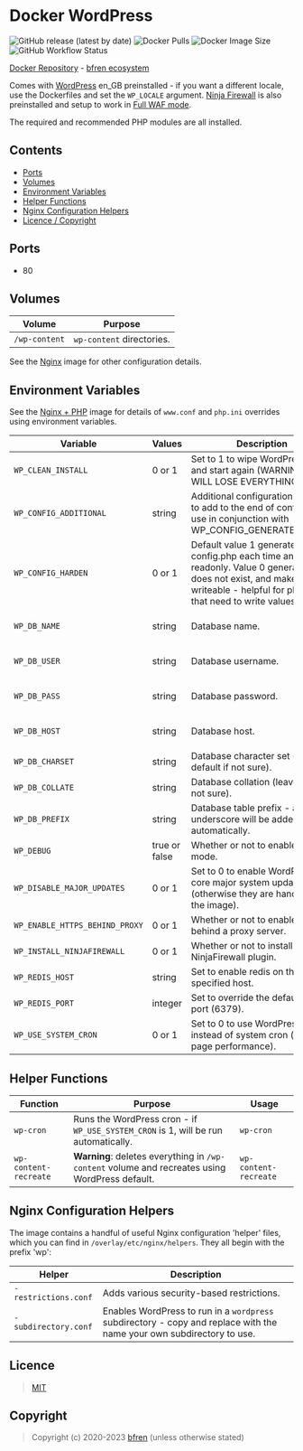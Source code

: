 # Docker WordPress

![GitHub release (latest by date)](https://img.shields.io/github/v/release/bfren/docker-wordpress) ![Docker Pulls](https://img.shields.io/endpoint?url=https%3A%2F%2Fbfren.dev%2Fdocker%2Fpulls%2Fwordpress) ![Docker Image Size](https://img.shields.io/endpoint?url=https%3A%2F%2Fbfren.dev%2Fdocker%2Fsize%2Fwordpress) ![GitHub Workflow Status](https://img.shields.io/github/actions/workflow/status/bfren/docker-wordpress/dev.yml?branch=main)

[Docker Repository](https://hub.docker.com/r/bfren/wordpress) - [bfren ecosystem](https://github.com/bfren/docker)

Comes with [WordPress](https://en-gb.wordpress.org) en_GB preinstalled - if you want a different locale, use the Dockerfiles and set the `WP_LOCALE` argument.  [Ninja Firewall](https://wordpress.org/plugins/ninjafirewall/) is also preinstalled and setup to work in [Full WAF mode](https://blog.nintechnet.com/full_waf-vs-wordpress_waf/).

The required and recommended PHP modules are all installed.

## Contents

* [Ports](#ports)
* [Volumes](#volumes)
* [Environment Variables](#environment-variables)
* [Helper Functions](#helper-functions)
* [Nginx Configuration Helpers](#nginx-configuration-helpers)
* [Licence / Copyright](#licence)

## Ports

* 80

## Volumes

| Volume         | Purpose                   |
| -------------- | ------------------------- |
| `/wp-content`  | `wp-content` directories. |

See the [Nginx](https://github.com/bfren/docker-nginx) image for other configuration details.

## Environment Variables

See the [Nginx + PHP](https://github.com/bfren/docker-nginx-php) image for details of `www.conf` and `php.ini` overrides using environment variables.

| Variable                       | Values           | Description                                                                                                                                                                                   | Default                                               |
| ------------------------------ | ---------------- | --------------------------------------------------------------------------------------------------------------------------------------------------------------------------------------------- | ----------------------------------------------------- |
| `WP_CLEAN_INSTALL`             | 0 or 1           | Set to 1 to wipe WordPress files and start again (WARNING: YOU WILL LOSE EVERYTHING!).                                                                                                        | 0                                                     |
| `WP_CONFIG_ADDITIONAL`         | string           | Additional configuration settings to add to the end of config.php - use in conjunction with WP_CONFIG_GENERATE=harden.                                                                        | *None*                                                |
| `WP_CONFIG_HARDEN`             | 0 or 1           | Default value 1 generates wp-config.php each time and makes readonly. Value 0 generates if it does not exist, and makes it writeable - helpful for plugins that need to write values to it.   | 'harden'                                              |
| `WP_DB_NAME`                   | string           | Database name.                                                                                                                                                                                | *None* - required if `WP_CONFIG_GENERATE` is 'harden' |
| `WP_DB_USER`                   | string           | Database username.                                                                                                                                                                            | *None* - required if `WP_CONFIG_GENERATE` is 'harden' |
| `WP_DB_PASS`                   | string           | Database password.                                                                                                                                                                            | *None* - required if `WP_CONFIG_GENERATE` is 'harden' |
| `WP_DB_HOST`                   | string           | Database host.                                                                                                                                                                                | *None* - required if `WP_CONFIG_GENERATE` is 'harden' |
| `WP_DB_CHARSET`                | string           | Database character set (leave as default if not sure).                                                                                                                                        | utf8mb4                                               |
| `WP_DB_COLLATE`                | string           | Database collation (leave blank if not sure).                                                                                                                                                 | *None*                                                |
| `WP_DB_PREFIX`                 | string           | Database table prefix - an underscore will be added automatically.                                                                                                                            | wp                                                    |
| `WP_DEBUG`                     | true or false    | Whether or not to enable debug mode.                                                                                                                                                          | false                                                 |
| `WP_DISABLE_MAJOR_UPDATES`     | 0 or 1           | Set to 0 to enable WordPress core major system updates (otherwise they are handled by the image).                                                                                             | 1                                                     |
| `WP_ENABLE_HTTPS_BEHIND_PROXY` | 0 or 1           | Whether or not to enable HTTPS behind a proxy server.                                                                                                                                         | 1                                                     |
| `WP_INSTALL_NINJAFIREWALL`     | 0 or 1           | Whether or not to install the NinjaFirewall plugin.                                                                                                                                           | 1                                                     |
| `WP_REDIS_HOST`                | string           | Set to enable redis on the specified host.                                                                                                                                                    | *None*                                                |
| `WP_REDIS_PORT`                | integer          | Set to override the default redis port (6379).                                                                                                                                                | *None*                                                |
| `WP_USE_SYSTEM_CRON`           | 0 or 1           | Set to 0 to use WordPress cron instead of system cron (reduces page performance).                                                                                                             | 1                                                     |

## Helper Functions

| Function              | Purpose                                                                                        | Usage                 |
| --------------------- | ---------------------------------------------------------------------------------------------- | --------------------- |
| `wp-cron`             | Runs the WordPress cron - if `WP_USE_SYSTEM_CRON` is 1, will be run automatically.             | `wp-cron`             |
| `wp-content-recreate` | **Warning**: deletes everything in `/wp-content` volume and recreates using WordPress default. | `wp-content-recreate` |

## Nginx Configuration Helpers

The image contains a handful of useful Nginx configuration 'helper' files, which you can find in `/overlay/etc/nginx/helpers`.  They all begin with the prefix 'wp':

| Helper               | Description                                                                                                           |
| -------------------- | --------------------------------------------------------------------------------------------------------------------- |
| `-restrictions.conf` | Adds various security-based restrictions.                                                                             |
| `-subdirectory.conf` | Enables WordPress to run in a `wordpress` subdirectory - copy and replace with the name your own subdirectory to use. |

## Licence

> [MIT](https://mit.bfren.dev/2020)

## Copyright

> Copyright (c) 2020-2023 [bfren](https://bfren.dev) (unless otherwise stated)
